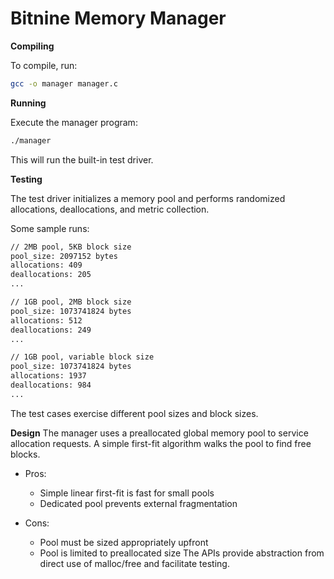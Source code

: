 # Bitnine Memory Manager

**Compiling**

To compile, run:
```bash
gcc -o manager manager.c
```

**Running**

Execute the manager program:

```bash
./manager
```

This will run the built-in test driver.

**Testing**

The test driver initializes a memory pool and performs randomized allocations, deallocations, and metric collection.

Some sample runs:

```bash
// 2MB pool, 5KB block size 
pool_size: 2097152 bytes
allocations: 409 
deallocations: 205
...

// 1GB pool, 2MB block size
pool_size: 1073741824 bytes  
allocations: 512
deallocations: 249
...

// 1GB pool, variable block size
pool_size: 1073741824 bytes
allocations: 1937
deallocations: 984 
...
```

The test cases exercise different pool sizes and block sizes.

**Design**
The manager uses a preallocated global memory pool to service allocation requests. A simple first-fit algorithm walks the pool to find free blocks.

- Pros:

	- Simple linear first-fit is fast for small pools
	- Dedicated pool prevents external fragmentation
- Cons:

	- Pool must be sized appropriately upfront
	- Pool is limited to preallocated size
The APIs provide abstraction from direct use of malloc/free and facilitate testing.

